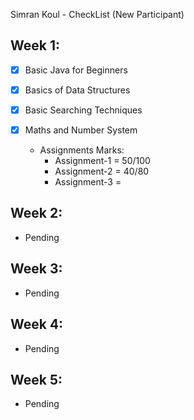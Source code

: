 Simran Koul - CheckList (New Participant)
## Week 1:

- [x] Basic Java for Beginners
- [x] Basics of Data Structures
- [x] Basic Searching Techniques
- [x] Maths and Number System

  * Assignments Marks:
    - Assignment-1 = 50/100
    - Assignment-2 = 40/80
    - Assignment-3 = 
    
 ## Week 2:
   - Pending
   
 ## Week 3:
   - Pending
   
 ## Week 4:
   - Pending
   
 ## Week 5: 
   - Pending
 
